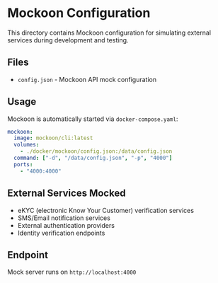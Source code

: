 # Mockoon Configuration

This directory contains Mockoon configuration for simulating external services during development and testing.

## Files

- `config.json` - Mockoon API mock configuration

## Usage

Mockoon is automatically started via `docker-compose.yaml`:

```yaml
mockoon:
  image: mockoon/cli:latest
  volumes:
    - ./docker/mockoon/config.json:/data/config.json
  command: ["-d", "/data/config.json", "-p", "4000"]
  ports:
    - "4000:4000"
```

## External Services Mocked

- eKYC (electronic Know Your Customer) verification services
- SMS/Email notification services
- External authentication providers
- Identity verification endpoints

## Endpoint

Mock server runs on `http://localhost:4000`
